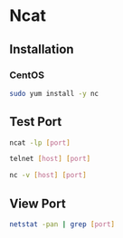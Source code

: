 # Ncat

## Installation

### CentOS

```sh
sudo yum install -y nc
```

## Test Port

```sh
ncat -lp [port]
```

```sh
telnet [host] [port]
```

```sh
nc -v [host] [port]
```

## View Port

```sh
netstat -pan | grep [port]
```
